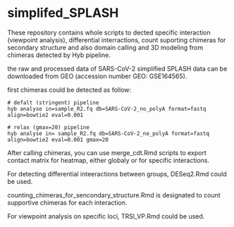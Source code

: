 # simplifed_SPLASH

These repository contains whole scripts to dected specific interaction (viewpoint analysis), differential interractions, count suporting chimeras for secondary structure and also domain calling and 3D modeling from chimeras detected by Hyb pipeline.

the raw and processed data of SARS-CoV-2 simplified SPLASH data can be downloaded from GEO (accession number GEO: GSE164565).

first chimeras could be detected as follow:

```{bash}
# defalt (stringent) pipeline
hyb analyse in=sample_R2.fq db=SARS-CoV-2_no_polyA format=fastq align=bowtie2 eval=0.001

# relax (gmax=20) pipeline
hyb analyse in= sample_R2.fq db=SARS-CoV-2_no_polyA format=fastq align=bowtie2 eval=0.001 gmax=20

```


After calling chimeras, you can use merge_cdt.Rmd scripts to export contact matrix for heatmap, either globaly or for specific interactions.

For detecting differential inteeractions between groups, DESeq2.Rmd could be used.

counting_chimeras_for_sencondary_structure.Rmd is designated to count supportive chimeras for each interaction.

For viewpoint analysis on specific loci, TRSl_VP.Rmd could be used. 

